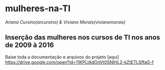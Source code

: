 # mulheres-na-TI
*Ariana Cursino(arcursino) & Viviane Morais(vivianemorais)*


## Inserção das mulheres nos cursos de TI nos anos de 2009 à 2016



Baixe toda a documentação e arquivos do projeto [aqui]
https://drive.google.com/open?id=11KPLIAdOnVt0SNlHL2-kZtETLSffaG-f






